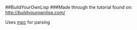##BuildYourOwnLisp
###Made through the tutorial found on:
http://buildyourownlisp.com/

Uses [mpc](https://github.com/orangeduck/mpc/) for parsing
